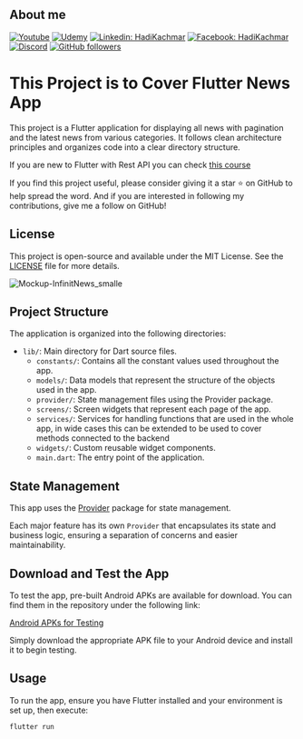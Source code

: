 ## About me

[![Youtube](https://img.shields.io/static/v1?label=Coding%20with%20Hadi&message=Subscribe&logo=YouTube&color=FF0000&style=for-the-badge)][youtube] 
[![Udemy](https://img.shields.io/badge/Udemy-A435F0?style=for-the-badge&logo=Udemy&logoColor=white)][udemy]
[![Linkedin: HadiKachmar](https://img.shields.io/badge/-CONNECT-blue?style=for-the-badge&logo=Linkedin&link=https://www.linkedin.com/in/hadi-kachmar-27a56a177/)][linkedin]
[![Facebook: HadiKachmar](https://img.shields.io/badge/Facebook-1877F2?style=for-the-badge&logo=facebook&logoColor=white)][facebook]
[![Discord](https://img.shields.io/badge/Discord-blue?style=for-the-badge)][discord]
[![GitHub followers](https://img.shields.io/github/followers/hadikachmar3?logo=GitHub&style=for-the-badge)][github]

# This Project is to Cover Flutter News App

This project is a Flutter application for displaying all news with pagination and the latest news from various categories. It follows clean architecture principles and organizes code into a clear directory structure.

If you are new to Flutter with Rest API you can check [this course](https://www.udemy.com/course/flutter-30rest-api-crash-course-build-a-news-app-from-zero/)

If you find this project useful, please consider giving it a star :star: on GitHub to help spread the word. And if you are interested in following my contributions, give me a follow on GitHub!

## License

This project is open-source and available under the MIT License. See the [LICENSE](LICENSE) file for more details.


![Mockup-InfinitNews_smalle](https://github.com/hadikachmar3/news_infinit/assets/38382273/60c0e1bc-ea15-45bd-8c9d-1cdf0241ef44)



## Project Structure

The application is organized into the following directories:

- `lib/`: Main directory for Dart source files.
  - `constants/`: Contains all the constant values used throughout the app.
  - `models/`: Data models that represent the structure of the objects used in the app.
  - `provider/`: State management files using the Provider package.
  - `screens/`: Screen widgets that represent each page of the app.
  - `services/`: Services for handling functions that are used in the whole app, in wide cases this can be extended to be used to cover methods connected to the backend
  - `widgets/`: Custom reusable widget components.
  - `main.dart`: The entry point of the application.

## State Management

This app uses the [Provider](https://pub.dev/packages/provider) package for state management.

Each major feature has its own `Provider` that encapsulates its state and business logic, ensuring a separation of concerns and easier maintainability.

## Download and Test the App

To test the app, pre-built Android APKs are available for download. You can find them in the repository under the following link:

[Android APKs for Testing](https://github.com/hadikachmar3/news_infinit/tree/master/Android%20APKs)

Simply download the appropriate APK file to your Android device and install it to begin testing.

## Usage

To run the app, ensure you have Flutter installed and your environment is set up, then execute:

```bash
flutter run
```

[udemy]: https://www.udemy.com/user/hadi-kachmar-2/
[youtube]: https://www.youtube.com/channel/UCTGDYkqUtgCelc6G09LUm6w
[linkedin]: https://www.linkedin.com/in/hadi-kachmar-27a56a177/
[github]: https://github.com/hadikachmar3
[email]: mailto:flutterer.dev@gmail.com
[facebook]: https://www.facebook.com/Coding-with-Hadi-113431577650864/
[discord]: https://discord.gg/MhnKaY5qdK
